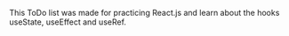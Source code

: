 This ToDo list was made for practicing React.js and learn about the hooks useState, useEffect and useRef.